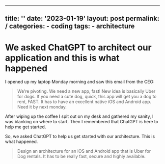 
---
title: ''
date: '2023-01-19'
layout: post
permalink: /
categories:
    - coding
tags:
    - architecture
---


# We asked ChatGPT to architect our application and this is what happened

I opened up my laptop Monday morning and saw this email from the CEO:

> We're pivoting. We need a new app, fast! New idea is basically Uber for dogs. If you need a cute dog, quick, this app will get you a dog to rent, FAST. It has to have an excellent native iOS and Android app. Need it by next monday.

After wiping up the coffee I spit out on my desk and gathered my sanity, I was blanking on where to start. Then I remembered that ChatGPT is here to help me get started.

So, we asked ChatGPT to help us get started with our architecture. This is what happened.

> Design an architecture for an iOS and Android app that is Uber for Dog rentals. It has to be really fast, secure and highly available. 


